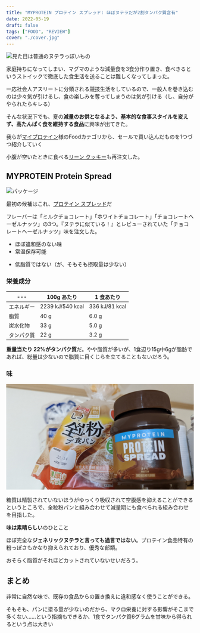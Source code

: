 ```yaml
---
title: "MYPROTEIN プロテイン スプレッド: ほぼヌテラだが2割タンパク質含有"
date: 2022-05-19
draft: false
tags: ["FOOD", "REVIEW"]
cover: "./cover.jpg"
---
```


![見た目は普通のヌテラっぽいもの](/cover.jpg)

家庭持ちになってしまい、マグマのような減量食を3食分作り置き、食べきるというストイックで徹底した食生活を送ることは難しくなってしまった。

<LinkBox url="https://blog.gensobunya.net/post/2021/06/magma_cyclist/" />

一応社会人アスリートに分類される競技生活をしているので、一般人を巻き込むのは少々気が引けるし、食の楽しみを奪ってしまうのは気が引ける（し、自分がやられたらキレる）

そんな状況下でも、夏の**減量のお供となるよう、基本的な食事スタイルを変えず、高たんぱく食を維持する食品**に興味が出てきた。

我らが[マイプロテイン](https://px.a8.net/svt/ejp?a8mat=3N3PXV+GF7GHE+45DI+60WN6)様のFoodカテゴリから、セールで買い込んだものを1つづつ紹介していく

小腹が空いたときに食べる[リーン クッキー](https://px.a8.net/svt/ejp?a8mat=3N3PXV+GF7GHE+45DI+BW0YB&a8ejpredirect=https%3A%2F%2Fwww.myprotein.jp%2Fsports-nutrition%2Flean-cookie%2F11200865.html)も再注文した。

<LinkBox url="https://blog.gensobunya.net/post/2022/02/mp_lean_cookie/" />

## MYPROTEIN Protein Spread

![パッケージ](/package.jpg)

最初の候補はこれ、[プロテイン スプレッド](https://px.a8.net/svt/ejp?a8mat=3N3PXV+GF7GHE+45DI+BW0YB&a8ejpredirect=https%3A%2F%2Fwww.myprotein.jp%2Fsports-nutrition%2Fprotein-spreads%2F11691950.html)だ

フレーバーは「ミルクチョコレート」「ホワイトチョコレート」「チョコレートヘーゼルナッツ」の3つ。『ヌテラに似ている！』とレビューされていた「チョコレートヘーゼルナッツ」味を注文した。

<PositiveBox>

- ほぼ違和感のない味
- 常温保存可能

</PositiveBox>

<NegativeBox>

- 低脂質ではない（が、そもそも摂取量は少ない）

</NegativeBox>

### 栄養成分

<InArticleTable>

| --- | 100g あたり | 1 食あたり |
| ---------- | ---------------- | -------------- |
| エネルギー | 2239 kJ/540 kcal | 336 kJ/81 kcal |
| 脂質 | 40 g | 6.0 g |
| 炭水化物 | 33 g | 5.0 g |
| タンパク質 | 22 g | 3.2 g |

</InArticleTable>

**重量当たり 22%がタンパク質**だ。やや脂質が多いが、1食辺り15g中6gが脂肪であれば、総量は少ないので脂質に目くじらを立てることもないだろう。

### 味

![全粒粉パンに塗ってみた](./all_bran.jpg)

糖質は精製されていないほうがゆっくり吸収されて空腹感を抑えることができるというところで、全粒粉パンと組み合わせて減量期にも食べられる組み合わせを目指した。

**味は素晴らしい**のひとこと

ほぼ完全な**ジェネリックヌテラと言っても過言ではない**。プロテイン食品特有の粉っぽさもかなり抑えられており、優秀な部類。

おそらく脂質がそれほどカットされていないせいだろう。

## まとめ

非常に自然な味で、既存の食品からの置き換えに違和感なく使うことができる。

そもそも、パンに塗る量が少ないのだから、マクロ栄養に対する影響がそこまで多くない……という指摘もできるか、1食でタンパク質6グラムを甘味から得られるという点は大きい

<LinkBox url="https://www.myprotein.jp/sports-nutrition/protein-spreads/11691950.html" linkUrl="https://px.a8.net/svt/ejp?a8mat=3N3PXV+GF7GHE+45DI+BW0YB&a8ejpredirect=https%3A%2F%2Fwww.myprotein.jp%2Fsports-nutrition%2Fprotein-spreads%2F11691950.html" />

